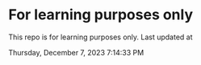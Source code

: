 # For learning purposes only
This repo is for learning purposes only.
Last updated at

Thursday, December 7, 2023 7:14:33 PM

